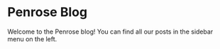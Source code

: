 # Penrose Blog

Welcome to the Penrose blog! You can find all our posts in the sidebar menu on
the left.
